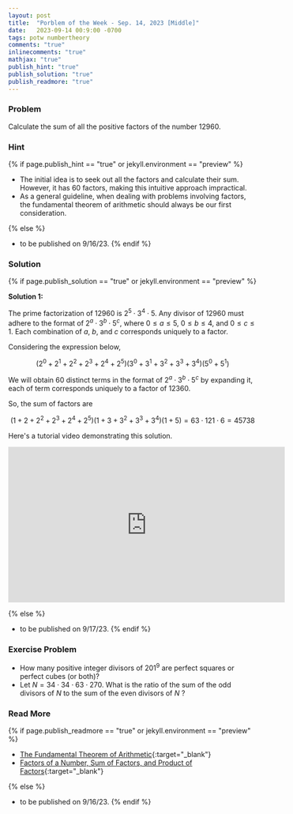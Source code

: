 ```yaml
---
layout: post
title:  "Porblem of the Week - Sep. 14, 2023 [Middle]"
date:   2023-09-14 00:9:00 -0700
tags: potw numbertheory
comments: "true"
inlinecomments: "true"
mathjax: "true"
publish_hint: "true"
publish_solution: "true"
publish_readmore: "true"
---
```

### Problem
Calculate the sum of all the positive factors of the number $12960$.

<!--more-->

### Hint
{% if page.publish_hint == "true" or jekyll.environment == "preview" %}

- The initial idea is to seek out all the factors and calculate their sum. However, it has 60 factors, making this intuitive approach impractical.
- As a general guideline, when dealing with problems involving factors, the fundamental theorem of arithmetic should always be our first consideration.

{% else %}
- to be published on 9/16/23.
{% endif %}

### Solution 
{% if page.publish_solution == "true" or jekyll.environment == "preview" %}

**Solution 1:** 

The prime factorization of $12960$ is $2^5 \cdot 3^4 \cdot 5$. Any divisor of $12960$ must adhere to the format of $2^a \cdot 3^b \cdot 5^c$, where $0 \leq a \leq 5$, $0 \leq b \leq 4$, and $0 \leq c \leq 1$. Each combination of $a$, $b$, and $c$ corresponds uniquely to a factor.

Considering the expression below,

$$(2^0+2^1+2^2+2^3+2^4+2^5)(3^0+3^1+3^2+3^3+3^4)(5^0+5^1)$$

We will obtain $60$ distinct terms in the format of $2^a \cdot 3^b \cdot 5^c$ by expanding it, each of term corresponds uniquely to a factor of $12360$.

So, the sum of factors are 

$$(1+2+2^2+2^3+2^4+2^5)(1+3+3^2+3^3+3^4)(1+5) = 63  \cdot 121 \cdot 6 = 45738$$

Here's a tutorial video demonstrating this solution.
<div class='embed-container'>
<iframe width="560" height="315" src="https://www.youtube.com/embed/QOjX1wAdYDs?si=fY8PSXN3VMwrM13c" title="YouTube video player" frameborder="0" allow="accelerometer; autoplay; clipboard-write; encrypted-media; gyroscope; picture-in-picture; web-share" allowfullscreen></iframe>
</div>

{% else %}
- to be published on 9/17/23.
{% endif %}

### Exercise Problem
- How many positive integer divisors of $201^9$ are perfect squares or perfect cubes (or both)?
- Let $N = 34 \cdot 34 \cdot 63 \cdot 270$. What is the ratio of the sum of the odd divisors of $N$ to the sum of the even divisors of $N$ ?

### Read More
{% if page.publish_readmore == "true" or jekyll.environment == "preview" %}

- [The Fundamental Theorem of Arithmetic](https://www.mathsisfun.com/numbers/fundamental-theorem-arithmetic.html){:target="_blank"}
- [Factors of a Number, Sum of Factors, and Product of Factors](https://byjus.com/maths/factors-of-a-number/){:target="_blank"}

{% else %}
- to be published on 9/16/23.
{% endif %}
